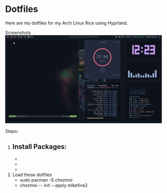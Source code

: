 # Dotfiles

Here are my dotfiles for my Arch Linux Rice using Hyprland.

Screenshots
![](./assets/example.png)

Steps:
1. Install Packages:
    - 
    -
    -
    -
2. Load these dotfiles
    - sudo pacman -S chezmoi
    - chezmoi -- init --apply mikefive2


